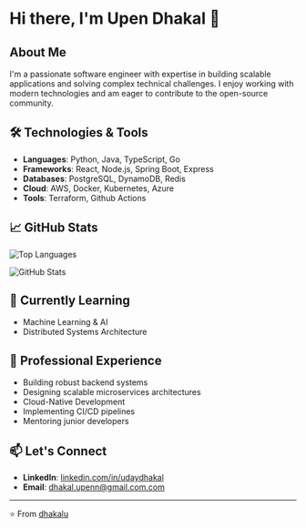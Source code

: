 # Hi there, I'm Upen Dhakal 👋

## About Me
I'm a passionate software engineer with expertise in building scalable applications and solving complex technical challenges. I enjoy working with modern technologies and am eager to contribute to the open-source community.

## 🛠️ Technologies & Tools
- **Languages**: Python, Java, TypeScript, Go
- **Frameworks**: React, Node.js, Spring Boot, Express
- **Databases**: PostgreSQL, DynamoDB, Redis
- **Cloud**: AWS, Docker, Kubernetes, Azure
- **Tools**: Terraform, Github Actions

## 📈 GitHub Stats
![Top Languages](https://github-readme-stats.vercel.app/api/top-langs/?username=dhakalu&hide=javascript,css,scss,html&theme=tokyonight&layout=compact)

![GitHub Stats](https://github-readme-stats.vercel.app/api?username=dhakalu&show_icons=true&theme=tokyonight&count_private=true)

## 🌱 Currently Learning
- Machine Learning & AI
- Distributed Systems Architecture


## 💼 Professional Experience
- Building robust backend systems
- Designing scalable microservices architectures
- Cloud-Native Development
- Implementing CI/CD pipelines
- Mentoring junior developers

## 📫 Let's Connect
- **LinkedIn**: [linkedin.com/in/udaydhakal](https://linkedin.com/in/dhakalu)
- **Email**: dhakal.upenn@gmail.com.com

---
⭐️ From [dhakalu](https://github.com/dhakalu)